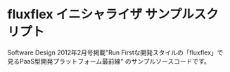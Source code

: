 fluxflex イニシャライザ サンプルスクリプト
=====================
Software Design 2012年2月号掲載"Run Firstな開発スタイルの「fluxflex」で見るPaaS型開発プラットフォーム最前線"
のサンプルソースコードです。
